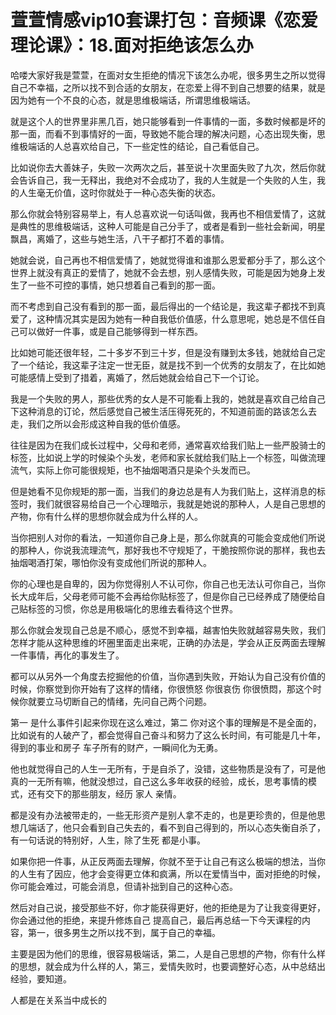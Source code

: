 # 萱萱情感vip10套课打包：音频课《恋爱理论课》：18.面对拒绝该怎么办

哈喽大家好我是萱萱，在面对女生拒绝的情况下该怎么办呢，很多男生之所以觉得自己不幸福，之所以找不到合适的女朋友，在恋爱上得不到自己想要的结果，就是因为她有一个不良的心态，就是思维极端话，所谓思维极端话。

就是这个人的世界里非黑几百，她只能够看到一件事情的一面，多数时候都是坏的那一面，而看不到事情好的一面，导致她不能合理的解决问题，心态出现失衡，思维极端话的人总喜欢给自己，下一些定性的结论，自己看低自己。

比如说你去大善妹子，失败一次两次之后，甚至说十次里面失败了九次，然后你就会告诉自己，我一无释出，我绝对不会成功了，我的人生就是一个失败的人生，我的人生毫无价值，这时你就处于一种心态失衡的状态。

那么你就会特别容易举上，有人总喜欢说一句话叫做，我再也不相信爱情了，这就是典性的思维极端话，这种人可能是自己分手了，或者是看到一些社会新闻，明星飘昌，离婚了，这些与她生活，八干子都打不着的事情。

她就会说，自己再也不相信爱情了，她就觉得谁和谁那么恩爱都分手了，那么这个世界上就没有真正的爱情了，她就不会去想，别人感情失败，可能是因为她身上发生了一些不可控的事情，她只想着自己看到的那一面。

而不考虑到自己没有看到的那一面，最后得出的一个结论是，我这辈子都找不到真爱了，这种情况其实是因为她有一种自我低价值感，什么意思呢，她总是不信任自己可以做好一件事，或是自己能够得到一样东西。

比如她可能还很年轻，二十多岁不到三十岁，但是没有赚到太多钱，她就给自己定了一个结论，我这辈子注定一世无臣，就是找不到一个优秀的女朋友了，在比如她可能感情上受到了措着，离婚了，然后她就会给自己下一个订论。

我是一个失败的男人，那些优秀的女人是不可能看上我的，她就是喜欢自己给自己下这种消息的订论，然后感觉自己被生活压得死死的，不知道前面的路该怎么去走，我们之所以会形成这种自我的低价值感。

往往是因为在我们成长过程中，父母和老师，通常喜欢给我们贴上一些严股骑士的标签，比如说上学的时候染个头发，老师和家长就给我们贴上一个标签，叫做流理流气，实际上你可能很规矩，也不抽烟喝酒只是染个头发而已。

但是她看不见你规矩的那一面，当我们的身边总是有人为我们贴上，这样消息的标签时，我们就很容易给自己一个心理暗示，我就是她说的那种人，人是自己思想的产物，你有什么样的思想你就会成为什么样的人。

当你把别人对你的看法，一知道你自己身上是，那么你就真的可能会变成他们所说的那种人，你说我流理流气，那好我也不守规矩了，干脆按照你说的那样，我也去抽烟喝酒打架，哪怕你没有变成他们所说的那种人。

你的心理也是自卑的，因为你觉得别人不认可你，你自己也无法认可你自己，当你长大成年后，父母老师可能不会再给你贴标签了，但是你自己已经养成了随便给自己贴标签的习惯，你总是用极端化的思维去看待这个世界。

那么你就会发现自己总是不顺心，感觉不到幸福，越害怕失败就越容易失败，我们怎样才能从这种思维的坏圈里面走出来呢，正确的办法是，学会从正反两面去理解一件事情，再化的事发生了。

都可以从另外一个角度去挖掘他的价值，当你遇到失败，开始认为自己没有价值的时候，你察觉到你开始有了这样的情绪，你很愤怒 你很哀伤 你很愤悶，那这个时候你就要立马切断自己的情绪，先问自己两个问题。

第一 是什么事件引起来你现在这么难过，第二 你对这个事的理解是不是全面的，比如说有的人破产了，都会觉得自己奋斗和努力了这么长时间，有可能是几十年，得到的事业和房子 车子所有的财产，一瞬间化为无勇。

他也就觉得自己的人生一无所有，于是自杀了，没错，这些物质是没有了，可是他真的一无所有嘛，他就没想过，自己这么多年收获的经验，成长，思考事情的模式，还有交下的那些朋友，经历 家人 亲情。

都是没有办法被带走的，一些无形资产是别人拿不走的，也是更珍贵的，但是他思想几端话了，他只会看到自己失去的，看不到自己得到的，所以心态失衡自杀了，有一句话说的特别好，人生，除了生死 都是小事。

如果你把一件事，从正反两面去理解，你就不至于让自己有这么极端的想法，当你的人生有了因应，他才会变得更立体和疯满，所以在爱情当中，面对拒绝的时候，你可能会难过，可能会消息，但请补拙到自己的这种心态。

然后对自己说，接受那些不好，你才能获得更好，他的拒绝是为了让我变得更好，你会通过他的拒绝，来提升修炼自己 提高自己，最后再总结一下今天课程的内容，第一，很多男生之所以找不到，属于自己的幸福。

主要是因为他们的思维，很容易极端话，第二，人是自己思想的产物，你有什么样的思想，就会成为什么样的人，第三，爱情失败时，也要调整好心态，从中总结出经验，要知道。

人都是在关系当中成长的